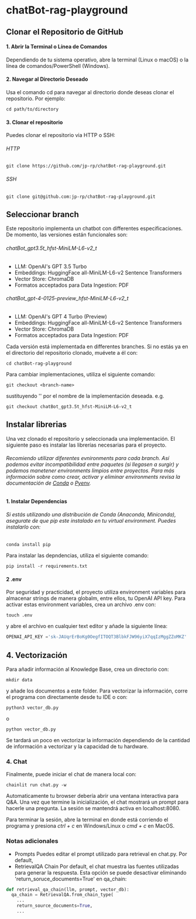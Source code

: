 # chatBot-rag-playground
## Clonar el Repositorio de GitHub
#### 1. Abrir la Terminal o Línea de Comandos
Dependiendo de tu sistema operativo, abre la terminal (Linux o macOS) o la línea de comandos/PowerShell (Windows).

#### 2. Navegar al Directorio Deseado
Usa el comando cd para navegar al directorio donde deseas clonar el repositorio. Por ejemplo:
```console
cd path/to/directory
```

#### 3. Clonar el repositorio
Puedes clonar el repositorio via HTTP o SSH:
###### HTTP
```console
git clone https://github.com/jp-rp/chatBot-rag-playground.git
```

###### SSH
```console
git clone git@github.com:jp-rp/chatBot-rag-playground.git
```

## Seleccionar branch

Este repositorio implementa un chatbot con differentes especificaciones. De momento, las versiones están funcionales son:
###### chatBot_gpt3.5t_hfst-MiniLM-L6-v2_t
- LLM: OpenAI's GPT 3.5 Turbo
- Embeddings: HuggingFace all-MiniLM-L6-v2 Sentence Transformers 
- Vector Store: ChromaDB
- Formatos acceptados para Data Ingestion: PDF

###### chatBot_gpt-4-0125-preview_hfst-MiniLM-L6-v2_t
- LLM: OpenAI's GPT 4 Turbo (Preview)
- Embeddings: HuggingFace all-MiniLM-L6-v2 Sentence Transformers 
- Vector Store: ChromaDB
- Formatos acceptados para Data Ingestion: PDF

Cada versión está implementada en differentes branches. Si no estás ya en el directorio del repositorio clonado, muévete a él con:
```console
cd chatBot-rag-playground
```
Para cambiar implementaciones, utiliza el siguiente comando:
```console
git checkout <branch-name>
```
sustituyendo '<branch-name>' por el nombre de la implementación deseada. e.g.
```
git checkout chatBot_gpt3.5t_hfst-MiniLM-L6-v2_t
```

## Instalar librerias
Una vez clonado el repositorio y seleccionada una implementación. El siguiente paso es instalar las librerías necesarias para el proyecto.
###### Recomiendo utilizar diferentes evnironments para cada branch. Así podemos evitar incompatibilidad entre paquetes (si llegasen a surgir) y podemos manetener environments limpios entre proyectos. Para más información sobre como crear, activar y eliminar environments revisa la documentación de [Conda]() o [Pyenv](https://github.com/pyenv/pyenv).

#### 1. Instalar Dependencias
###### Si estás utilizando una distribución de Conda (Anaconda, Miniconda), asegurate de que pip este instalado en tu virtual environment. Puedes instalarlo con:
```console
conda install pip
```

Para instalar las depndencias, utiliza el siguiente comando:
```console
pip install -r requirements.txt
```

#### 2 .env 
Por seguridad y practicidad, el proyecto utiliza environment variables para almacenar strings de manera globalm, entre ellos, tu OpenAI API key. Para activar estas environment variables, crea un archivo .env con:
```console
touch .env
```
y abre el archivo en cualquier text editor y añade la siguiente línea:
```python
OPENAI_API_KEY ='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'
```

## 4. Vectorización
Para añadir información al Knowledge Base, crea un directorio con:
```console
mkdir data
```
y añade los documentos a este folder. Para vectorizar la información, corre el programa con directamente desde tu IDE o con:
```console
python3 vector_db.py
```
o 
```console
python vector_db.py
```
Se tardará un poco en vectorizar la información dependiendo de la cantidad de información a vectorizar y la capacidad de tu hardware.

### 4. Chat
Finalmente, puede iniciar el chat de manera local con:
```console
chainlit run chat.py -w
```
Automaticamente tu browser debería abrir una ventana interactiva para Q&A. Una vez que termine la inicialización, el chat mostrará un prompt para hacerle una pregunta. 
La sesión se mantendrá activa en localhost:8080.

Para terminar la sesión, abre la terminal en donde está corriendo el programa y presiona *ctrl + c* en Windows/Linux o *cmd + c* en MacOS.

### Notas adicionales
- Prompts
  Puedes editar el prompt utilizado para retrieval en chat.py. Por default, 
- RetrievalQA Chain
  Por default, el chat muestra las fuentes utilizadas para generar la respuesta. Esta opción se puede desactivar eliminando 'return_soruce_documents=True' en qa_chain:
```python
def retrieval_qa_chain(llm, prompt, vector_db):
  qa_chain = RetrievalQA.from_chain_type(
    ...
    return_source_documents=True,
    ...
``` 
  



